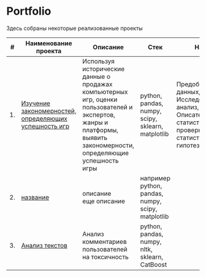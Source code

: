 # Portfolio

Здесь собраны некоторые реализованные проекты

| #    | Наименование проекта | Описание | Стек | Навыки |
| - | - | - | - | - |
| 1.   | [Изучение закономерностей, определяющих успешность игр](games) |Используя исторические данные о продажах компьютерных игр, оценки пользователей и экспертов, жанры и платформы, выявить закономерности, определяющие успешность игры | python, pandas, numpy, scipy, sklearn, matplotlib| Предобработка данных, Исследовательский анализ, Описательная статистика, проверка статистических гипотез |
| 2.   | [название](ссылка) |описание<br/>еще описание| например python, pandas, numpy, scipy, matplotlib||
| 3.   | [Анализ текстов](https://github.com/aq2003/Portfolio/tree/main/Analyzing%20Texts) | Анализ комментариев пользователей на токсичность             | python, pandas, numpy, nltk, sklearn, CatBoost ||
